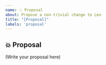 ```yaml
---
name: 💥 Proposal
about: Propose a non-trivial change to Leo
title: "[Proposal]"
labels: 'proposal'
---
```


## 💥 Proposal

<!--
    What is your proposal for Leo?
    What are the implications of this proposal to Leo?
    Does your proposal affect other aspects of Aleo as well?
-->

(Write your proposal here)
